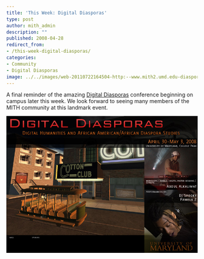 ```yaml
---
title: 'This Week: Digital Diasporas'
type: post
author: mith_admin
description: ""
published: 2008-04-28
redirect_from: 
- /this-week-digital-diasporas/
categories:
- Community
- Digital Diasporas
image: ../../images/web-20110722164504-http:--www.mith2.umd.edu-diaspora2008-diaspora_web.jpg
---
```

A final reminder of the amazing [Digital Diasporas](http://web.archive.org/web/20100608231719/http://www.mith2.umd.edu/diaspora2008/) conference beginning on campus later this week. We look forward to seeing many members of the MITH community at this landmark event.

[![](../../images/web-20110722164504-http:--www.mith2.umd.edu-diaspora2008-diaspora_web.jpg)](http://web.archive.org/web/20100608231719/http://www.mith2.umd.edu/diaspora2008/)
